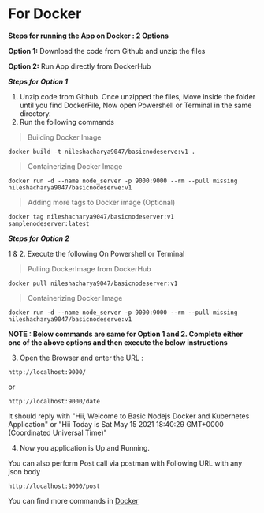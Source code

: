 # For Docker
**Steps for running the App on Docker : 2 Options**

**Option 1:** Download the code from Github and unzip the files

**Option 2:** Run App directly from DockerHub


_**Steps for Option 1**_

1. Unzip code from Github.  Once unzipped the files,  Move inside the folder until you find DockerFile,  Now open Powershell or Terminal in the same directory.
2. Run the following commands

> Building Docker Image
````
docker build -t nileshacharya9047/basicnodeserve:v1 .
````
> Containerizing Docker Image
````
docker run -d --name node_server -p 9000:9000 --rm --pull missing nileshacharya9047/basicnodeserve:v1
````
> Adding more tags to Docker image (Optional)
````
docker tag nileshacharya9047/basicnodeserver:v1 samplenodeserver:latest
`````


_**Steps for Option 2**_         
       
1 & 2. Execute the following On Powershell or Terminal
> Pulling DockerImage from DockerHub
````` 
docker pull nileshacharya9047/basicnodeserver:v1
````` 
> Containerizing Docker Image
````` 
docker run -d --name node_server -p 9000:9000 --rm --pull missing nileshacharya9047/basicnodeserve:v1
`````

**NOTE : Below commands are same for Option 1 and 2. Complete either one of the above options and then execute the below instructions**


3. Open the Browser and enter the URL : 
`````
http://localhost:9000/ 
`````
or 
`````
http://localhost:9000/date 
`````
It should reply with "Hii, Welcome to Basic Nodejs Docker and Kubernetes Application" or "Hii Today is Sat May 15 2021 18:40:29 GMT+0000 (Coordinated Universal Time)"

4. Now you application is Up and Running. 

You can also perform Post call via postman with Following URL with any json body
`````
http://localhost:9000/post
``````
You can find more commands in [Docker](./Commands/docker.txt)


